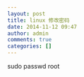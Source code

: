 ```yaml
---
layout: post
title: linux 修改密码
date: 2014-11-12 09:47
author: admin
comments: true
categories: []
---
```

sudo passwd root

